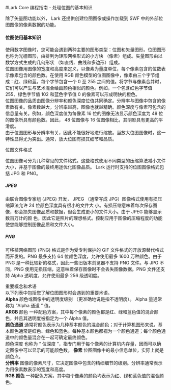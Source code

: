 #Lark Core 编程指南 - 处理位图的基本知识

除了矢量图功能以外， Lark 还提供创建位图图像或操作加载到 SWF 中的外部位图图像的像素数据的功能。

#### 位图使用基本知识
使用数字图像时，您可能会遇到两种主要的图形类型：位图和矢量图形。位图图形也称为光栅图形，由排列为矩形网格形式的小方块 （像素）组成。矢量图形由以数学方式生成的几何形状 （如直线、曲线和多边形）组成。   
位图图像用图像的宽度和高度来定义，以像素为量度单位，每个像素包含的位数表示像素包含的颜色数。在使用 RGB 颜色模型的位图图像中，像素由三个字节组成：红、绿和蓝。每个字节包含一个 0 至 255 之间的值。将字节与像素合并时，它们可以产生与艺术混合绘画颜色相似的颜色。例如，一个包含红色字节值 255、绿色字节值 102 和蓝色字节值 0 的像素可以形成明快的橙色。       
位图图像的品质由图像分辨率和颜色深度位值共同确定。分辨率与图像中包含的像素数有关。像素数越大，分辨率越高，图像也就越精确。颜色深度与像素可包含的信息量有关。例如，颜色深度值为每像素 16 位的图像无法显示颜色深度为 48 位的图像所具有颜色数。因此， 48 位图像与 16 位图像相比，其阴影具有更高的平滑度。   
由于位图图形与分辨率有关，因此不能很好地进行缩放。当放大位图图像时，这一特性显得尤为突出。通常，放大位图有损其细节和品质。   

位图文件格式

位图图像可分为几种常见的文件格式。这些格式使用不同类型的压缩算法减小文件大小，并基于图像的最终用途优化图像品质。 Lark 运行时支持的位图图像格式包括 JPG 和 PNG。   
##### JPEG
由联合图像专家组 (JPEG) 开发， JPEG （通常写成 JPG）图像格式使用有损压缩算法允许 24 位颜色深度具有很小的文件大
小。有损压缩意味着每次保存图像，都会损失图像品质和数据，但会生成更小的文件大小。由于 JPEG 能够显示数百万计的颜
色，因此它是照片的理想格式。控制应用于图像的压缩程度的功能使您能够控制图像品质和文件大小。 
##### PNG
可移植网络图形 (PNG) 格式是作为受专利保护的 GIF 文件格式的开放源替代格式而开发的。PNG 最多支持 64 位颜色深度，允许使用最多 1600 万种颜色。由于 PNG 是一种比较新的格式，因此一些旧版本浏览器不支持 PNG 文件。与 JPG 不同，PNG 使用无损压缩，这意味着保存图像时不会丢失图像数据。PNG 文件还支持 Alpha 透明度，允许使用最多 256 级透明度。   
   
   
重要概念和术语   
以下列表中包括您了解位图图形时会遇到的重要术语。   
**Alpha**  颜色或图像中的透明度级别 （更准确地说是指不透明度）。 Alpha 量通常称为 “Alpha 通道 ” 值。   
**ARGB** 颜色 一种配色方案，其中每个像素的颜色都是红、绿和蓝色值的混合颜色，并且其透明度被指定为一个 Alpha 值。   
**颜色通道** 通常将颜色表示为几种基本颜色的混合颜色；对于计算机图形来说，基本颜色通常是红色、绿色和蓝色。每种基本颜色都视为一个颜色通道；每个颜色通道中的颜色量混合在一起可确定最终颜色。   
颜色深度 也称为 “ 位深度 ”，指专门用于每个像素的计算机内存量，因而可以确定图像中可以显示的可能颜色数。
**像素** 位图图像中的最小信息单位，实际上就是颜色点。   
**分辨率** 图像的像素尺寸，它决定图像中包含的精细细节的级别。分辨率通常表示为用像素数表示的宽度和高度。   
**RGB 颜色** 一种配色方案，其中每个像素的颜色均表示为红、绿和蓝色值的混合颜色。   